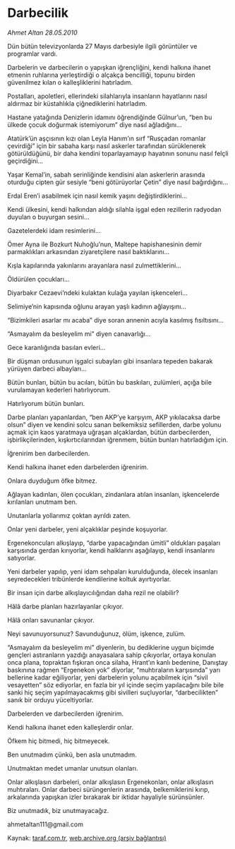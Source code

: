 # Darbecilik

*Ahmet Altan 28.05.2010*

<div class="yazi"><p>Dün bütün televizyonlarda 27 Mayıs darbesiyle ilgili görüntüler ve programlar vardı.</p>
<p>Darbelerin ve darbecilerin o yapışkan iğrençliğini, kendi halkına ihanet etmenin ruhlarına yerleştirdiği o alçakça bencilliği, topunu birden güvenilmez kılan o kalleşliklerini hatırladım.</p>
<p>Postalları, apoletleri, ellerindeki silahlarıyla insanların hayatlarını nasıl aldırmaz bir küstahlıkla çiğnediklerini hatırladım.</p>
<p>Hastane yatağında Denizlerin idamını öğrendiğinde Gülnur’un, “ben bu ülkede çocuk doğurmak istemiyorum” diye nasıl ağladığını...</p>
<p>Atatürk’ün aşçısının kızı olan Leyla Hanım’ın sırf “Rusçadan romanlar çevirdiği” için bir sabaha karşı nasıl askerler tarafından sürüklenerek götürüldüğünü, bir daha kendini toparlayamayıp hayatının sonunu nasıl felçli geçirdiğini...</p>
<p>Yaşar Kemal’in, sabah serinliğinde kendisini alan askerlerin arasında oturduğu cipten gür sesiyle “beni götürüyorlar Çetin” diye nasıl bağırdığını...</p>
<p>Erdal Eren’i asabilmek için nasıl kemik yaşını değiştirdiklerini...</p>
<p>Kendi ülkesini, kendi halkından aldığı silahla işgal eden rezillerin radyodan duyulan o buyurgan sesini...</p>
<p>Gazetelerdeki idam resimlerini...</p>
<p>Ömer Ayna ile Bozkurt Nuhoğlu’nun, Maltepe hapishanesinin demir parmaklıkları arkasından ziyaretçilere nasıl baktıklarını...</p>
<p>Kışla kapılarında yakınlarını arayanlara nasıl zulmettiklerini...</p>
<p>Öldürülen çocukları...</p>
<p>Diyarbakır Cezaevi’ndeki kulaktan kulağa yayılan işkenceleri...</p>
<p>Selimiye’nin kapısında oğlunu arayan yaşlı kadının ağlayışını...</p>
<p>“Bizimkileri asarlar mı acaba” diye soran annenin acıyla kasılmış fısıltısını...</p>
<p>“Asmayalım da besleyelim mi” diyen canavarlığı...</p>
<p>Gece karanlığında basılan evleri...</p>
<p>Bir düşman ordusunun işgalci subayları gibi insanlara tepeden bakarak yürüyen darbeci albayları...</p>
<p>Bütün bunları, bütün bu acıları, bütün bu baskıları, zulümleri, açığa bile vurulamayan kederleri hatırlıyorum.</p>
<p>Hatırlıyorum bütün bunları.</p>
<p>Darbe planları yapanlardan, “ben AKP’ye karşıyım, AKP yıkılacaksa darbe olsun” diyen ve kendini solcu sanan belkemiksiz sefillerden, darbe yolunu açmak için kaos yaratmaya uğraşan alçaklardan, bütün darbecilerden, işbirlikçilerinden, kışkırtıcılarından iğrenmem, bütün bunları hatırladığım için.</p>
<p>İğrenirim ben darbecilerden.</p>
<p>Kendi halkına ihanet eden darbelerden iğrenirim.</p>
<p>Onlara duyduğum öfke bitmez.</p>
<p>Ağlayan kadınları, ölen çocukları, zindanlara atılan insanları, işkencelerde kırılanları unutmam ben.</p>
<p>Unutanlarla yollarımız çoktan ayrıldı zaten.</p>
<p>Onlar yeni darbeler, yeni alçaklıklar peşinde koşuyorlar.</p>
<p>Ergenekoncuları alkışlayıp, “darbe yapacağından ümitli” oldukları paşaları karşısında gerdan kırıyorlar, kendi halklarını aşağılayıp, kendi insanlarını satıyorlar.</p>
<p>Yeni darbeler yapılıp, yeni idam sehpaları kurulduğunda, ölecek insanları seyredecekleri tribünlerde kendilerine koltuk ayırtıyorlar.</p>
<p>Bir insan için darbe alkışlayıcılığından daha rezil ne olabilir?</p>
<p>Hâlâ darbe planları hazırlayanlar çıkıyor.</p>
<p>Hâlâ onları savunanlar çıkıyor.</p>
<p>Neyi savunuyorsunuz? Savunduğunuz, ölüm, işkence, zulüm.</p>
<p>“Asmayalım da besleyelim mi” diyenlerin, bu dediklerine uygun biçimde gençleri astıranların yazdığı anayasalara sahip çıkıyorlar, ortaya konulan onca plana, topraktan fışkıran onca silaha, Hrant’ın kanlı bedenine, Danıştay baskınına rağmen “Ergenekon yok” diyorlar, “muhtıraların karşısında” yarı bellerine kadar eğiliyorlar, yeni darbelerin yolunu açabilmek için “sivil vesayetten” söz ediyorlar, en fazla bir yıl içinde seçim yapılacağını bile bile sanki hiç seçim yapılmayacakmış gibi sivilleri suçluyorlar, “darbecilikten” sanık bir orduyu yüceltiyorlar.</p>
<p>Darbelerden ve darbecilerden iğrenirim.</p>
<p>Kendi halkına ihanet eden kalleşlerdir onlar.</p>
<p>Öfkem hiç bitmedi, hiç bitmeyecek.</p>
<p>Ben unutmadım çünkü, ben asla unutmadım.</p>
<p>Unutmaktan medet umanlar unutsun olanları.</p>
<p>Onlar alkışlasın darbeleri, onlar alkışlasın Ergenekonları, onlar alkışlasın muhtıraları. Onlar darbeci sürüngenlerin arasında, belkemiklerini kırıp, arkalarında yapışkan izler bırakarak bir iktidar hayaliyle sürünsünler.</p>
<p>Biz unutmadık, biz unutmayacağız.</p>
<p>ahmetaltan111@gmail.com</p></div>

Kaynak: [taraf.com.tr](http://www.taraf.com.tr:80/ahmet-altan/makale-darbecilik.htm), [web.archive.org (arşiv bağlantısı)](http://web.archive.org/web/20100530083326/http://www.taraf.com.tr:80/ahmet-altan/makale-darbecilik.htm)
